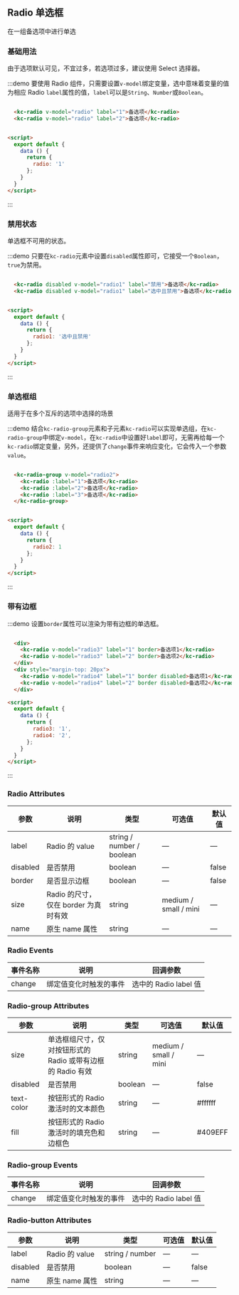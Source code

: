 <script>
  module.exports = {
    data() {
      return {
        radio: '1',
        radio1: '选中且禁用',
        radio2: 1,
        radio3: '1',
        radio4: '2',
      };
    }
  };
</script>

<style>
  .docs-demo,
  .docs-demo__triangle {
    margin-top: 20px;
  }
</style>

## Radio 单选框

在一组备选项中进行单选

### 基础用法

由于选项默认可见，不宜过多，若选项过多，建议使用 Select 选择器。

:::demo 要使用 Radio 组件，只需要设置`v-model`绑定变量，选中意味着变量的值为相应 Radio `label`属性的值，`label`可以是`String`、`Number`或`Boolean`。

```html

  <kc-radio v-model="radio" label="1">备选项</kc-radio>
  <kc-radio v-model="radio" label="2">备选项</kc-radio>


<script>
  export default {
    data () {
      return {
        radio: '1'
      };
    }
  }
</script>
```
:::

### 禁用状态

单选框不可用的状态。

:::demo 只要在`kc-radio`元素中设置`disabled`属性即可，它接受一个`Boolean`，`true`为禁用。
```html

  <kc-radio disabled v-model="radio1" label="禁用">备选项</kc-radio>
  <kc-radio disabled v-model="radio1" label="选中且禁用">备选项</kc-radio>


<script>
  export default {
    data () {
      return {
        radio1: '选中且禁用'
      };
    }
  }
</script>
```
:::

### 单选框组

适用于在多个互斥的选项中选择的场景

:::demo 结合`kc-radio-group`元素和子元素`kc-radio`可以实现单选组，在`kc-radio-group`中绑定`v-model`，在`kc-radio`中设置好`label`即可，无需再给每一个`kc-radio`绑定变量，另外，还提供了`change`事件来响应变化，它会传入一个参数`value`。

```html

  <kc-radio-group v-model="radio2">
    <kc-radio :label="1">备选项</kc-radio>
    <kc-radio :label="2">备选项</kc-radio>
    <kc-radio :label="3">备选项</kc-radio>
  </kc-radio-group>


<script>
  export default {
    data () {
      return {
        radio2: 1
      };
    }
  }
</script>
```
:::


### 带有边框

:::demo 设置`border`属性可以渲染为带有边框的单选框。
```html

  <div>
    <kc-radio v-model="radio3" label="1" border>备选项1</kc-radio>
    <kc-radio v-model="radio3" label="2" border>备选项2</kc-radio>
  </div>
  <div style="margin-top: 20px">
    <kc-radio v-model="radio4" label="1" border disabled>备选项1</kc-radio>
    <kc-radio v-model="radio4" label="2" border disabled>备选项2</kc-radio>
  </div>

<script>
  export default {
    data () {
      return {
        radio3: '1',
        radio4: '2',
      };
    }
  }
</script>
```
:::

### Radio Attributes
| 参数      | 说明    | 类型      | 可选值       | 默认值   |
|---------- |-------- |---------- |-------------  |-------- |
| label     | Radio 的 value   | string / number / boolean    |       —        |      —   |
| disabled  | 是否禁用    | boolean   | — | false   |
| border  | 是否显示边框  | boolean   | — | false   |
| size  | Radio 的尺寸，仅在 border 为真时有效  | string  | medium / small / mini | — |
| name | 原生 name 属性 | string    |      —         |     —    |

### Radio Events
| 事件名称 | 说明 | 回调参数 |
|---------- |-------- |---------- |
| change  | 绑定值变化时触发的事件 |  选中的 Radio label 值  |

### Radio-group Attributes
| 参数      | 说明    | 类型      | 可选值       | 默认值   |
|---------- |-------- |---------- |-------------  |-------- |
| size     | 单选框组尺寸，仅对按钮形式的 Radio 或带有边框的 Radio 有效   | string  | medium / small / mini |    —     |
| disabled  | 是否禁用    | boolean   | — | false   |
| text-color  | 按钮形式的 Radio 激活时的文本颜色    | string   | — | #ffffff   |
| fill  | 按钮形式的 Radio 激活时的填充色和边框色    | string   | — | #409EFF   |

### Radio-group Events
| 事件名称 | 说明 | 回调参数 |
|---------- |-------- |---------- |
| change  | 绑定值变化时触发的事件 |  选中的 Radio label 值  |

### Radio-button Attributes
| 参数      | 说明    | 类型      | 可选值       | 默认值   |
|---------- |-------- |---------- |-------------  |-------- |
| label     | Radio 的 value  | string / number  |        —       |     —    |
| disabled  | 是否禁用    | boolean   | — | false   |
| name | 原生 name 属性 | string    |      —         |     —    |
